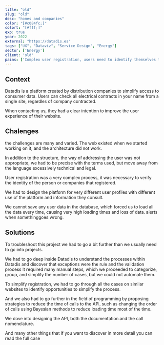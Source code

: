 ```yaml
---
title: "old"
slug: "old"
desc: "homes and companies"
color: "[#c084fc;]"
colort: "[#fff;]"
exp: true
year: 2022
external: "https://datadis.es"
tags: ["UX", "Dataviz", "Service Design", "Energy"]
sector: ['Energy']
client: 'old'
pains: ['Complex user registration, users need to identify themselves to be verified.', 'Data takes a long time to load. The user does not know what data exists or if there is an error.', 'Messages are written from a legal perspective. Users do not understand them.']
---
```



## Context

Datadis is a platform created by distribution companies to simplify access to consumer data. Users can check all electrical contracts in your name from a single site, regardles of company contracted. 
							
When contacting us, they had a clear intention to improve the user experience of their website.
											
## Chalenges
the challenges are many and varied. The web existed when we started working on it, and the architecture did not work.
							
In addition to the structure, the way of addressing the user was not appropriate, we had to be precise with the terms used, but move away from the language excessively technical and legal. 

User registration was a very complex process, it was necessary to verify the identity of the person or companies that registered.
 
We had to design the platform for very different user profiles with different use of the platform and information they consult. 
							
We cannot save any user data in the database, which forced us to load all the data every time, causing very high loading times and loss of data. alerts when somethinggoes wrong.


										
## Solutions
To troubleshoot this project we had to go a bit further than we usually need to go into projects.
						 
We had to go deep inside Datadis to understand the processes within Datadis and discover that exceptions were the rule and the validation process It required many
manual steps, which we proceeded to categorize, group, and simplify the number of cases, but we could not automate them.
				
To simplify registration, we had to go through all the cases on similar websites to identify opportunities to simplify the process.

And we also had to go further in the field of programming by proposing strategies to reduce the time of calls to the API, such as changing the order of calls using
Bayesian methods to reduce loading time most of the time.
		
We dove into designing the API, both the documentation and the call nomenclature.

And many other things that if you want to discover in more detail you can read the full case
				
